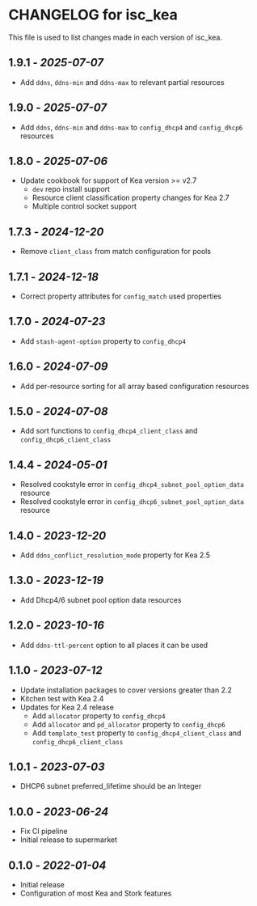 # CHANGELOG for isc_kea

This file is used to list changes made in each version of isc_kea.

## 1.9.1 - *2025-07-07*

* Add `ddns`, `ddns-min` and `ddns-max` to relevant partial resources

## 1.9.0 - *2025-07-07*

* Add `ddns`, `ddns-min` and `ddns-max` to `config_dhcp4` and `config_dhcp6` resources

## 1.8.0 - *2025-07-06*

* Update cookbook for support of Kea version >= v2.7
  * `dev` repo install support
  * Resource client classification property changes for Kea 2.7
  * Multiple control socket support

## 1.7.3 - *2024-12-20*

* Remove `client_class` from match configuration for pools

## 1.7.1 - *2024-12-18*

* Correct property attributes for `config_match` used properties

## 1.7.0 - *2024-07-23*

* Add `stash-agent-option` property to `config_dhcp4`

## 1.6.0 - *2024-07-09*

* Add per-resource sorting for all array based configuration resources

## 1.5.0 - *2024-07-08*

* Add sort functions to `config_dhcp4_client_class` and `config_dhcp6_client_class`

## 1.4.4 - *2024-05-01*

* Resolved cookstyle error in `config_dhcp4_subnet_pool_option_data` resource
* Resolved cookstyle error in `config_dhcp6_subnet_pool_option_data` resource

## 1.4.0 - *2023-12-20*

* Add `ddns_conflict_resolution_mode` property for Kea 2.5

## 1.3.0 - *2023-12-19*

* Add Dhcp4/6 subnet pool option data resources

## 1.2.0 - *2023-10-16*

* Add `ddns-ttl-percent` option to all places it can be used

## 1.1.0 - *2023-07-12*

* Update installation packages to cover versions greater than 2.2
* Kitchen test with Kea 2.4
* Updates for Kea 2.4 release
  * Add `allocator` property to `config_dhcp4`
  * Add `allocator` and `pd_allocator` property to `config_dhcp6`
  * Add `template_test` property to `config_dhcp4_client_class` and `config_dhcp6_client_class`

## 1.0.1 - *2023-07-03*

* DHCP6 subnet preferred_lifetime should be an Integer

## 1.0.0 - *2023-06-24*

* Fix CI pipeline
* Initial release to supermarket

## 0.1.0 - *2022-01-04*

* Initial release
* Configuration of most Kea and Stork features
